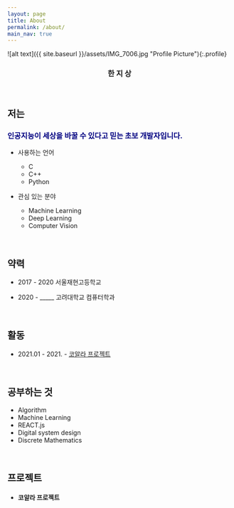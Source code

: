 ```yaml
---
layout: page
title: About
permalink: /about/
main_nav: true
---
```


![alt text]({{ site.baseurl }}/assets/IMG_7006.jpg "Profile Picture"){:.profile}


### <center>한 지 상</center>




<br>

## 저는
### <span style="color:navy"> **인공지능**이 세상을 바꿀 수 있다고 믿는 초보 개발자입니다. </span>

- 사용하는 언어
    * C
    * C++
    * Python

- 관심 있는 분야
    * Machine Learning
    * Deep Learning
    * Computer Vision

<br>

## 약력
- 2017 - 2020 서울재현고등학교

- 2020 - _____ 고려대학교 컴퓨터학과 

<br>

## 활동
- 2021.01 - 2021. - <a href="#coala"> 코알라 프로젝트 </a>

<br>

## 공부하는 것
- Algorithm
- Machine Learning
- REACT.js
- Digital system design
- Discrete Mathematics

<br>

## 프로젝트
- <h4 id="coala">코알라 프로젝트</h4> 


<br>